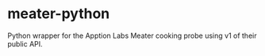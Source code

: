 # meater-python
Python wrapper for the Apption Labs Meater cooking probe using v1 of their public API.
